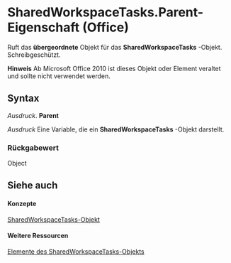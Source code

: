
# SharedWorkspaceTasks.Parent-Eigenschaft (Office)

Ruft das  **übergeordnete** Objekt für das **SharedWorkspaceTasks** -Objekt. Schreibgeschützt.


 **Hinweis**  Ab Microsoft Office 2010 ist dieses Objekt oder Element veraltet und sollte nicht verwendet werden.


## Syntax

 _Ausdruck_. **Parent**

 _Ausdruck_ Eine Variable, die ein **SharedWorkspaceTasks** -Objekt darstellt.


### Rückgabewert

Object


## Siehe auch


#### Konzepte


[SharedWorkspaceTasks-Objekt](de26341f-44d1-131e-1dbe-e31f3f68e312.md)
#### Weitere Ressourcen


[Elemente des SharedWorkspaceTasks-Objekts](http://msdn.microsoft.com/library/6323d5c3-b1ed-af53-25e6-e97b22554699%28Office.15%29.aspx)